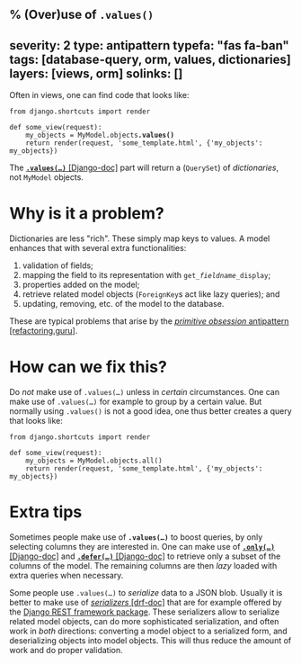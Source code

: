 % (Over)use of `.values()`
---
severity: 2
type: antipattern
typefa: "fas fa-ban"
tags: [database-query, orm, values, dictionaries]
layers: [views, orm]
solinks: []
---

Often in views, one can find code that looks like:

<pre class="python"><code>from django.shortcuts import render

def some_view(request):
    my_objects = MyModel.objects<b>.values()</b>
    return render(request, 'some_template.html', {'my_objects': my_objects})</code></pre>

The [**<code>.values(&hellip;)</code>** [Django-doc]](https://docs.djangoproject.com/en/dev/ref/models/querysets/#values)
part will return a (`QuerySet`) of *dictionaries*, not `MyModel` objects.

# Why is it a problem?

Dictionaries are less "rich". These simply map keys to values. A model enhances
that with several extra functionalities:

 1. validation of fields;
 2. mapping the field to its representation with <code>get_<i>fieldname</i>_display</code>;
 3. properties added on the model;
 4. retrieve related model objects (`ForeignKey`s act like lazy queries); and
 5. updating, removing, etc. of the model to the database.

These are typical problems that arise by the [*primitive obsession* antipattern [refactoring.guru]](https://refactoring.guru/smells/primitive-obsession).

# How can we fix this?

Do *not* make use of <code>.values(&hellip;)</code> unless in *certain* circumstances. One can
make use of <code>.values(&hellip;)</code> for example to group by a certain
value. But normally using `.values()` is not a good idea, one thus better
creates a query that looks like: 

<pre class="python"><code>from django.shortcuts import render

def some_view(request):
    my_objects = MyModel.objects.all()
    return render(request, 'some_template.html', {'my_objects': my_objects})</code></pre>

# Extra tips

Sometimes people make use of **<code>.values(&hellip;)</code>** to boost queries, by only selecting columns they are interested in.
One can make use of [**<code>.only(&hellip;)</code>** [Django-doc]](https://docs.djangoproject.com/en/dev/ref/models/querysets/#only)
and [**<code>.defer(&hellip;)</code>** [Django-doc]](https://docs.djangoproject.com/en/dev/ref/models/querysets/#defer) to retrieve
only a subset of the columns of the model. The remaining columns are then *lazy*
loaded with extra queries when necessary.

Some people use <code>.values(&hellip;)</code> to *serialize* data to a JSON blob. Usually it is better to make use of [*serializers* [drf-doc]](https://www.django-rest-framework.org/api-guide/serializers/) that are for example offered by the [Django REST framework package](https://www.django-rest-framework.org/). These serializers allow to serialize related model objects, can do more sophisticated serialization, and often work in *both* directions: converting a model object to a serialized form, and deserializing objects into model objects. This will thus reduce the amount of work and do proper validation.
